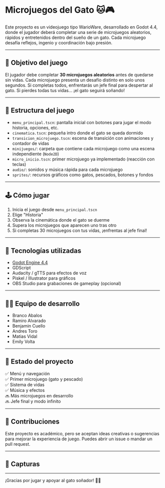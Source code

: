 # Microjuegos del Gato 🐱🎮

Este proyecto es un videojuego tipo WarioWare, desarrollado en Godot 4.4, donde el jugador deberá completar una serie de microjuegos aleatorios, rápidos y entretenidos dentro del sueño de un gato. Cada microjuego desafía reflejos, ingenio y coordinación bajo presión.

---

## 🎯 Objetivo del juego

El jugador debe completar **30 microjuegos aleatorios** antes de quedarse sin vidas. Cada microjuego presenta un desafío distinto en solo unos segundos. Si completas todos, enfrentarás un jefe final para despertar al gato. Si pierdes todas tus vidas... ¡el gato seguirá soñando!

---

## 🧩 Estructura del juego

- `menu_principal.tscn`: pantalla inicial con botones para jugar el modo historia, opciones, etc.
- `cinematica.tscn`: pequeña intro donde el gato se queda dormido
- `transicion_microjuego.tscn`: escena de transición con animaciones y contador de vidas
- `minijuegos/`: carpeta que contiene cada microjuego como una escena independiente (`Node2D`)
- `micro_inicio.tscn`: primer microjuego ya implementado (reacción con teclas)
- `audio/`: sonidos y música rápida para cada microjuego
- `sprites/`: recursos gráficos como gatos, pescados, botones y fondos

---

## 🕹️ Cómo jugar

1. Inicia el juego desde `menu_principal.tscn`
2. Elige "Historia"
3. Observa la cinemática donde el gato se duerme
4. Supera los microjuegos que aparecen uno tras otro
5. Si completas 30 microjuegos con tus vidas, ¡enfrentas al jefe final!

---

## 🔧 Tecnologías utilizadas

- [Godot Engine 4.4](https://godotengine.org/)
- GDScript
- Audacity / gTTS para efectos de voz
- Piskel / Illustrator para gráficos
- OBS Studio para grabaciones de gameplay (opcional)

---

## 👨‍💻 Equipo de desarrollo

- Branco Abalos
- Ramiro Alvarado
- Benjamin Cuello
- Andres Toro
- Matias Vidal
- Emily Volta

---

## 🚧 Estado del proyecto

✅ Menú y navegación  
✅ Primer microjuego (gato y pescado)  
✅ Sistema de vidas  
✅ Música y efectos  
🔜 Más microjuegos en desarrollo  
🔜 Jefe final y modo infinito

---

## 💬 Contribuciones

Este proyecto es académico, pero se aceptan ideas creativas o sugerencias para mejorar la experiencia de juego. Puedes abrir un issue o mandar un pull request.

---

## 📸 Capturas


---

¡Gracias por jugar y apoyar al gato soñador! 🐾✨
